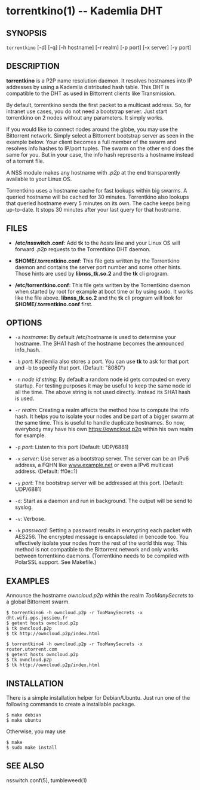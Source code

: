 torrentkino(1) -- Kademlia DHT
==============================

## SYNOPSIS

`torrentkino` [-d] [-q] [-h hostname] [-r realm] [-p port] [-x server] [-y port]

## DESCRIPTION

**torrentkino** is a P2P name resolution daemon. It resolves hostnames into IP
addresses by using a Kademlia distributed hash table. This DHT is compatible to
the DHT as used in Bittorrent clients like Transmission.

By default, torrentkino sends the first packet to a multicast address. So, for
intranet use cases, you do not need a bootstrap server. Just start torrentkino
on 2 nodes without any parameters. It simply works.

If you would like to connect nodes around the globe, you may use the Bittorrent
network. Simply select a Bittorrent bootstrap server as seen in the example
below. Your client becomes a full member of the swarm and resolves info hashes
to IP/port tuples. The swarm on the other end does the same for you. But in
your case, the info hash represents a hostname instead of a torrent file.

A NSS module makes any hostname with *.p2p* at the end transparently available
to your Linux OS.

Torrentkino uses a hostname cache for fast lookups within big swarms. A queried
hostname will be cached for 30 minutes. Torrentkino also lookups that queried
hostname every 5 minutes on its own. The cache keeps being up-to-date. It stops
30 minutes after your last query for that hostname.

## FILES

  * **/etc/nsswitch.conf**:
	Add **tk** to the *hosts* line and your Linux OS will forward *.p2p*
	requests to the Torrentkino DHT daemon.

  * **$HOME/.torrentkino.conf**:
    This file gets written by the Torrentkino daemon and contains the server port
	number and some other hints. Those hints are used by **libnss_tk.so.2** and
	the **tk** cli program.
  
  * **/etc/torrentkino.conf**:
	This file gets written by the Torrentkino daemon when started by root for
	example at boot time or by using sudo. It works like the file above.
	**libnss_tk.so.2** and the **tk** cli program will look for 
	**$HOME/.torrentkino.conf** first.

## OPTIONS

  * `-a` *hostname*:
    By default /etc/hostname is used to determine your hostname. The SHA1 hash
	of the hostname becomes the announced info_hash.

  * `-b` *port*:
	Kademlia also stores a port. You can use **tk** to ask for that port and
	-b to specify that port. (Default: "8080")

  * `-n` *node id string*:
    By default a random node id gets computed on every startup. For testing
	purposes it may be useful to keep the same node id all the time. The above
	string is not used directly. Instead its SHA1 hash is used.

  * `-r` *realm*:
	Creating a realm affects the method how to compute the info hash. It helps
	you to isolate your nodes and be part of a bigger swarm at the same time.
	This is useful to handle duplicate hostnames. So now, everybody may have his
	own https://owncloud.p2p within his own realm for example.

  * `-p` *port*:
	Listen to this port (Default: UDP/6881)

  * `-x` *server*:
	Use server as a bootstrap server. The server can be an IPv6 address, a FQHN
	like www.example.net or even a IPv6 multicast address. (Default: ff0e::1)

  * `-y` *port*:
	The bootstrap server will be addressed at this port. (Default: UDP/6881)

  * `-d`:
	Start as a daemon and run in background. The output will be send to syslog.

  * `-v`:
	Verbose.

  * `-k` *password*:
	Setting a password results in encrypting each packet with AES256. The
	encrypted message is encapsulated in bencode too. You effectively
	isolate your nodes from the rest of the world this way. This method is not
	compatible to the Bittorrent network and only works between torrentkino
	daemons. (Torrentkino needs to be compiled with PolarSSL support. See Makefile.)

## EXAMPLES

Announce the hostname *owncloud.p2p* within the realm *TooManySecrets* to a global
Bittorrent swarm.

	$ torrentkino6 -h owncloud.p2p -r TooManySecrets -x dht.wifi.pps.jussieu.fr
	$ getent hosts owncloud.p2p
	$ tk owncloud.p2p
	$ tk http://owncloud.p2p/index.html

	$ torrentkino4 -h owncloud.p2p -r TooManySecrets -x router.utorrent.com
	$ getent hosts owncloud.p2p
	$ tk owncloud.p2p
	$ tk http://owncloud.p2p/index.html

## INSTALLATION

There is a simple installation helper for Debian/Ubuntu. Just run one of the
following commands to create a installable package.

	$ make debian
	$ make ubuntu

Otherwise, you may use

	$ make
	$ sudo make install

## SEE ALSO

nsswitch.conf(5), tumbleweed(1)

